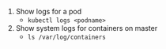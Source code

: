 1. Show logs for a pod
    * `kubectl logs <podname>`
2. Show system logs for containers on master
    * `ls /var/log/containers`
    